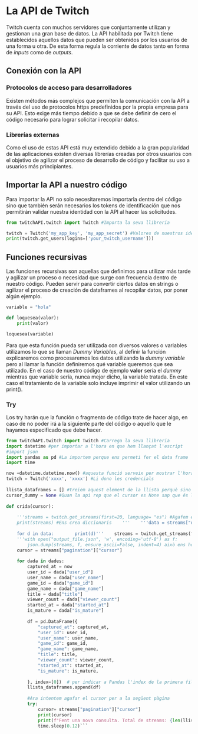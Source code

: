 # La API de Twitch
Twitch cuenta con muchos servidores que conjuntamente utilizan y gestionan una gran base de datos. La API habilitada por Twitch tiene establecidos aquellos datos que pueden ser obtenidos por los usuarios de una forma u otra. De esta forma regula la corriente de datos tanto en forma de *inputs* como de *outputs*. 

## Conexión con la API

### Protocolos de acceso para desarrolladores
Existen métodos más complejos que permiten la comunicación con la API a través del uso de protocolos https predefinidos por la propia empresa para su API. Esto exige más tiempo debido a que se debe definir de cero el código necesario para lograr solicitar i recopilar datos.

### Librerías externas
Como el uso de estas API está muy extendido debido a la gran popularidad de las aplicaciones existen diversas librerías creadas por otros usuarios con el objetivo de agilizar el proceso de desarrollo de código y facilitar su uso a usuarios más principiantes. 

## Importar la API a nuestro código
Para importar la API no solo necesitaremos importarla dentro del código sino que también serán necesarios los tokens de identificación que nos permitirán validar nuestra identidad con la API al hacer las solicitudes.

```Python
from twitchAPI.twitch import Twitch #Importa la seva llibreria

twitch = Twitch('my_app_key', 'my_app_secret') #Valores de nuestros identificadores de api.
print(twitch.get_users(logins=['your_twitch_username']))
```

## Funciones recursivas
Las funciones recursivas son aquellas que definimos para utilizar más tarde y agilizar un proceso o necesidad que surge con frecuencia dentro de nuestro código. Pueden servir para convertir ciertos datos en strings o agilizar el proceso de creación de dataframes al recopilar datos, por poner algún ejemplo.

```Python
variable = "hola"

def loquesea(valor):
	print(valor)

loquesea(variable)
```

Para que esta función pueda ser utilizada con diversos valores o variables utilizamos lo que se llaman *Dummy Variables*, al definir la función explicaremos como procesaremos los datos utilizando la *dummy variable* pero al llamar la función definiremos qué variable queremos que sea utilizado. En el caso de nuestro código de ejemplo **valor** sería el *dummy* mientras que variable sería, nunca mejor dicho, la variable tratada. En este caso el tratamiento de la variable solo incluye imprimir el valor utilizando un print().

### Try
Los try harán que la función o fragmento de código trate de hacer algo, en caso de no poder irá a la siguiente parte del código o aquello que le hayamos especificado que debe hacer.

```Python
from twitchAPI.twitch import Twitch #Carrega la seva llibreria  
import datetime #per importar a l'hora en que hem llançat l'escript  
#import json  
import pandas as pd #La importem perque ens permeti fer el data frame  
import time  

now =datetime.datetime.now() #aquesta funció serveix per mostrar l'hora de petició  
twitch = Twitch('xxxx', 'xxxx') #Li dono les credencials  
  
llista_dataframes = [] #treiem aquest element de la llista perquè sino es maxacarà  
cursor_dummy = None #Quan la api rep que el cursor es None sap que és la primera pàgina  
  
def crida(cursor):  
  
    '''streams = twitch.get_streams(first=20, language= "es") #Agafem els primers 20 directes en idioma espanyol  
    print(streams) #Ens crea diccionaris    '''    '''data = streams["data"] #Una llista de coses  
  
    for d in data:        print(d)'''    streams = twitch.get_streams(first=20, language="ca",after=cursor)  # Agafo només el primer directe i l'emmagatzemo a streams, L'after demana una nova petició  
    '''with open("output_file.json", 'w', encoding='utf-8') as f:  
        json.dump(streams, f, ensure_ascii=False, indent=4) això ens ho carreguem perque ja no volem crear cap arxiu json    '''    dades = streams["data"]  # La data és tot  
    cursor = streams["pagination"]["cursor"]  
  
    for dada in dades:  
        captured_at = now  
        user_id = dada["user_id"]  
        user_name = dada["user_name"]  
        game_id = dada["game_id"]  
        game_name = dada["game_name"]  
        title = dada["title"]  
        viewer_count = dada["viewer_count"]  
        started_at = dada["started_at"]  
        is_mature = dada["is_mature"]  
  
        df = pd.DataFrame({  
            "captured_at": captured_at,  
            "user_id": user_id,  
            "user_name": user_name,  
            "game_id": game_id,  
            "game_name": game_name,  
            "title": title,  
            "viewer_count": viewer_count,  
            "started_at": started_at,  
            "is_mature": is_mature,  
  
        }, index=[0])  # per indicar a Pandas l'index de la primera fila, que és 0  
        llista_dataframes.append(df)  
  
        #Ara intentem agafar el cursor per a la següent pàgina  
        try:  
            cursor= streams["pagination"]["cursor"]  
            print(cursor)  
            print(f"Fent una nova consulta. Total de streams: {len(llista_dataframes)}")  
            time.sleep(0.12)```



